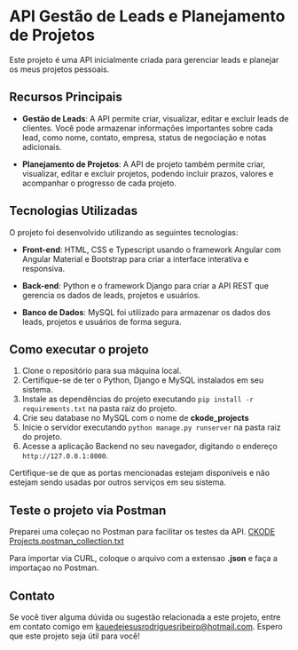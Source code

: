 # API Gestão de Leads e Planejamento de Projetos

Este projeto é uma API inicialmente criada para gerenciar leads e planejar os meus projetos pessoais.

## Recursos Principais

- **Gestão de Leads**: A API permite criar, visualizar, editar e excluir leads de clientes. Você pode armazenar informações importantes sobre cada lead, como nome, contato, empresa, status de negociação e notas adicionais.

- **Planejamento de Projetos**: A API de projeto também permite criar, visualizar, editar e excluir projetos, podendo incluir prazos, valores e acompanhar o progresso de cada projeto.

## Tecnologias Utilizadas

O projeto foi desenvolvido utilizando as seguintes tecnologias:

- **Front-end**: HTML, CSS e Typescript usando o framework Angular com Angular Material e Bootstrap para criar a interface interativa e responsiva.

- **Back-end**: Python e o framework Django para criar a API REST que gerencia os dados de leads, projetos e usuários.

- **Banco de Dados**: MySQL foi utilizado para armazenar os dados dos leads, projetos e usuários de forma segura.

## Como executar o projeto

1. Clone o repositório para sua máquina local.
2. Certifique-se de ter o Python, Django e MySQL instalados em seu sistema.
3. Instale as dependências do projeto executando `pip install -r requirements.txt` na pasta raiz do projeto.
4. Crie seu database no MySQL com o nome de **ckode_projects**
5. Inicie o servidor executando `python manage.py runserver` na pasta raiz do projeto.
6. Acesse a aplicação Backend no seu navegador, digitando o endereço `http://127.0.0.1:8000`.

Certifique-se de que as portas mencionadas estejam disponíveis e não estejam sendo usadas por outros serviços em seu sistema.

## Teste o projeto via Postman

Preparei uma coleçao no Postman para facilitar os testes da API.
[CKODE Projects.postman_collection.txt](https://github.com/kaueribeiro99/core_ckode_projects/files/11740096/CKODE.Projects.postman_collection.txt)

Para importar via CURL, coloque o arquivo com a extensao **.json** e faça a importaçao no Postman.

## Contato

Se você tiver alguma dúvida ou sugestão relacionada a este projeto, entre em contato comigo em [kauedejesusrodriguesribeiro@hotmail.com](mailto:kauedejesusrodriguesribeiro@hotmail.com). Espero que este projeto seja útil para você!



